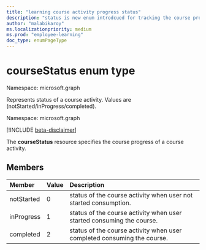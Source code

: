 ```yaml
---
title: "learning course activity progress status"
description: "status is new enum introdcued for tracking the course progress status in course activity entity"
author: "malabikaroy"
ms.localizationpriority: medium
ms.prod: "employee-learning"
doc_type: enumPageType
---
```


# courseStatus enum type

Namespace: microsoft.graph

Represents status of a course activity. Values are (notStarted/inProgress/completed).

Namespace: microsoft.graph

[!INCLUDE [beta-disclaimer](../../includes/beta-disclaimer.md)]

The **courseStatus** resource specifies the course progress of a course activity.

## Members
|Member|Value|Description|
|:---|:---|:---|
|notStarted|0|status of the course activity when user not started consumption.|
|inProgress|1|status of the course activity when user started consuming the course.|
|completed|2|status of the course activity when user completed consuming the course.|